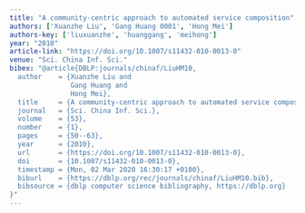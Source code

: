 ```yaml
---
title: "A community-centric approach to automated service composition"
authors: ['Xuanzhe Liu', 'Gang Huang 0001', 'Hong Mei']
authors-key: ['liuxuanzhe', 'huanggang', 'meihong']
year: "2010"
article-link: "https://doi.org/10.1007/s11432-010-0013-0"
venue: "Sci. China Inf. Sci."
bibex: "@article{DBLP:journals/chinaf/LiuHM10,
  author    = {Xuanzhe Liu and
               Gang Huang and
               Hong Mei},
  title     = {A community-centric approach to automated service composition},
  journal   = {Sci. China Inf. Sci.},
  volume    = {53},
  number    = {1},
  pages     = {50--63},
  year      = {2010},
  url       = {https://doi.org/10.1007/s11432-010-0013-0},
  doi       = {10.1007/s11432-010-0013-0},
  timestamp = {Mon, 02 Mar 2020 16:30:17 +0100},
  biburl    = {https://dblp.org/rec/journals/chinaf/LiuHM10.bib},
  bibsource = {dblp computer science bibliography, https://dblp.org}
}"
---
```

